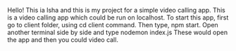 Hello! This ia Isha and this is my project for a simple video calling app. This is a video calling app which could be run on localhost. 
To start this app, first go to client folder, using cd client command. Then type, npm start.
Open another terminal side by side and type nodemon index.js
These would open the app and then you could video call.
